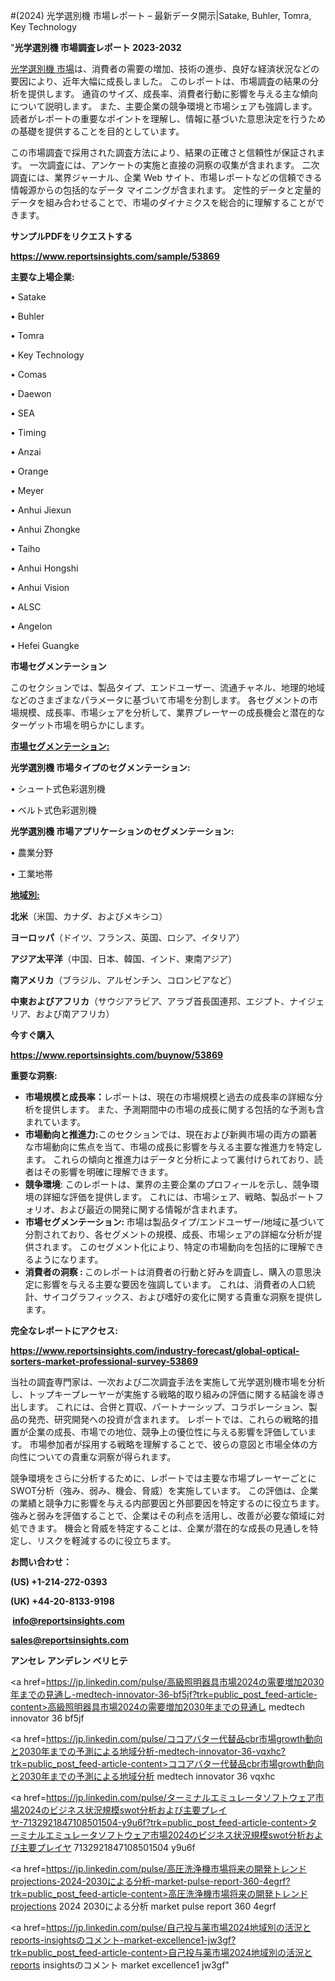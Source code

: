 #(2024) 光学選別機 市場レポート – 最新データ開示|Satake, Buhler, Tomra, Key Technology

"<strong>光学選別機 市場調査レポート 2023-2032</strong>

<a href=https://www.reportsinsights.com/sample/53869>光学選別機 市場</a>は、消費者の需要の増加、技術の進歩、良好な経済状況などの要因により、近年大幅に成長しました。 このレポートは、市場調査の結果の分析を提供します。 通貨のサイズ、成長率、消費者行動に影響を与える主な傾向について説明します。 また、主要企業の競争環境と市場シェアも強調します。 読者がレポートの重要なポイントを理解し、情報に基づいた意思決定を行うための基礎を提供することを目的としています。

この市場調査で採用された調査方法により、結果の正確さと信頼性が保証されます。 一次調査には、アンケートの実施と直接の洞察の収集が含まれます。 二次調査には、業界ジャーナル、企業 Web サイト、市場レポートなどの信頼できる情報源からの包括的なデータ マイニングが含まれます。 定性的データと定量的データを組み合わせることで、市場のダイナミクスを総合的に理解することができます。

<strong><b>サンプルPDFをリクエストする</b></strong>

<a href=https://www.reportsinsights.com/sample/53869><strong><u>https://www.reportsinsights.com/sample/53869</u></strong></a>

<strong>主要な上場企業:</strong>

• Satake

• Buhler

• Tomra

• Key Technology

• Comas

• Daewon

• SEA

• Timing

• Anzai

• Orange

• Meyer

• Anhui Jiexun

• Anhui Zhongke

• Taiho

• Anhui Hongshi

• Anhui Vision

• ALSC

• Angelon

• Hefei Guangke

<strong>市場セグメンテーション</strong>

このセクションでは、製品タイプ、エンドユーザー、流通チャネル、地理的地域などのさまざまなパラメータに基づいて市場を分割します。 各セグメントの市場規模、成長率、市場シェアを分析して、業界プレーヤーの成長機会と潜在的なターゲット市場を明らかにします。

<strong><u>市場セグメンテーション</u></strong><strong><u>:</u></strong>

<strong>光学選別機 市場タイプのセグメンテーション:</strong>

• シュート式色彩選別機

• ベルト式色彩選別機

<strong>光学選別機 市場アプリケーションのセグメンテーション:</strong>

• 農業分野

• 工業地帯

<strong><u>地域別</u></strong><strong><u>:</u></strong>

<strong>北米</strong>（米国、カナダ、およびメキシコ）

<strong>ヨーロッパ</strong>（ドイツ、フランス、英国、ロシア、イタリア）

<strong>アジア太平洋</strong>（中国、日本、韓国、インド、東南アジア）

<strong>南アメリカ</strong>（ブラジル、アルゼンチン、コロンビアなど）

<strong>中東およびアフリカ</strong>（サウジアラビア、アラブ首長国連邦、エジプト、ナイジェリア、および南アフリカ）

<strong>今すぐ購入</strong>

<a href=https://www.reportsinsights.com/buynow/53869><strong><u>https://www.reportsinsights.com/buynow/53869</u></strong></a>

<strong>重要な洞察:</strong>
<ul>
  <li><strong>市場規模と成長率：</strong>レポートは、現在の市場規模と過去の成長率の詳細な分析を提供します。 また、予測期間中の市場の成長に関する包括的な予測も含まれています。</li>
  <li><strong>市場動向と推進力:</strong>このセクションでは、現在および新興市場の両方の顕著な市場動向に焦点を当て、市場の成長に影響を与える主要な推進力を特定します。 これらの傾向と推進力はデータと分析によって裏付けられており、読者はその影響を明確に理解できます。</li>
  <li><strong>競争環境</strong>: このレポートは、業界の主要企業のプロフィールを示し、競争環境の詳細な評価を提供します。 これには、市場シェア、戦略、製品ポートフォリオ、および最近の開発に関する情報が含まれます。</li>
  <li><strong>市場セグメンテーション: </strong>市場は製品タイプ/エンドユーザー/地域に基づいて分割されており、各セグメントの規模、成長、市場シェアの詳細な分析が提供されます。 このセグメント化により、特定の市場動向を包括的に理解できるようになります。</li>
  <li><strong>消費者の洞察 : </strong>このレポートは消費者の行動と好みを調査し、購入の意思決定に影響を与える主要な要因を強調しています。 これは、消費者の人口統計、サイコグラフィックス、および嗜好の変化に関する貴重な洞察を提供します。</li>
</ul>
<strong>完全なレポートにアクセス:</strong>

<a href=https://www.reportsinsights.com/industry-forecast/global-optical-sorters-market-professional-survey-53869><strong><u><b>https://www.reportsinsights.com/industry-forecast/global-optical-sorters-market-professional-survey-53869</b></u></strong></a>

当社の調査専門家は、一次および二次調査手法を実施して光学選別機市場を分析し、トップキープレーヤーが実施する戦略的取り組みの評価に関する結論を導き出します。 これには、合併と買収、パートナーシップ、コラボレーション、製品の発売、研究開発への投資が含まれます。 レポートでは、これらの戦略的措置が企業の成長、市場での地位、競争上の優位性に与える影響を評価しています。 市場参加者が採用する戦略を理解することで、彼らの意図と市場全体の方向性についての貴重な洞察が得られます。

競争環境をさらに分析するために、レポートでは主要な市場プレーヤーごとにSWOT分析（強み、弱み、機会、脅威）を実施しています。 この評価は、企業の業績と競争力に影響を与える内部要因と外部要因を特定するのに役立ちます。 強みと弱みを評価することで、企業はその利点を活用し、改善が必要な領域に対処できます。 機会と脅威を特定することは、企業が潜在的な成長の見通しを特定し、リスクを軽減するのに役立ちます。

<strong>お問い合わせ：</strong>

<strong>(US) +1-214-272-0393</strong>

<strong>(UK) +44-20-8133-9198</strong>

<strong> </strong><a href=info@reportsinsights.com><strong><u>info@reportsinsights.com</u></strong></a>

<a href=sales@reportsinsights.com><strong><u>sales@reportsinsights.com</u></strong></a>

<strong>アンセレ アンデレン ベリヒテ</strong>

<a href=https://jp.linkedin.com/pulse/高級照明器具市場2024の需要増加2030年までの見通し-medtech-innovator-36-bf5jf?trk=public_post_feed-article-content>高級照明器具市場2024の需要増加2030年までの見通し medtech innovator 36 bf5jf</a>

<a href=https://jp.linkedin.com/pulse/ココアバター代替品cbr市場growth動向と2030年までの予測による地域分析-medtech-innovator-36-vqxhc?trk=public_post_feed-article-content>ココアバター代替品cbr市場growth動向と2030年までの予測による地域分析 medtech innovator 36 vqxhc</a>

<a href=https://jp.linkedin.com/pulse/ターミナルエミュレータソフトウェア市場2024のビジネス状況規模swot分析および主要プレイヤ-7132921847108501504-y9u6f?trk=public_post_feed-article-content>ターミナルエミュレータソフトウェア市場2024のビジネス状況規模swot分析および主要プレイヤ 7132921847108501504 y9u6f</a>

<a href=https://jp.linkedin.com/pulse/高圧洗浄機市場将来の開発トレンドprojections-2024-2030による分析-market-pulse-report-360-4egrf?trk=public_post_feed-article-content>高圧洗浄機市場将来の開発トレンドprojections 2024 2030による分析 market pulse report 360 4egrf</a>

<a href=https://jp.linkedin.com/pulse/自己投与薬市場2024地域別の活況とreports-insightsのコメント-market-excellence1-jw3gf?trk=public_post_feed-article-content>自己投与薬市場2024地域別の活況とreports insightsのコメント market excellence1 jw3gf</a>"
